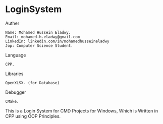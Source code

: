 # LoginSystem

Auther 
  
    Name: Mohamed Hussein Eladwy.
    Email: mohamed.h.eladwy@gmail.com
    LinkedIn: linkedin.com/in/mohamedhusseineladwy
    Jop: Computer Science Student.

Language

    CPP.

Libraries 

    OpenXLSX. (for Database)

Debugger 

    CMake.


This is a Login System for CMD Projects for Windows, Which is Written in CPP using OOP Principles.
